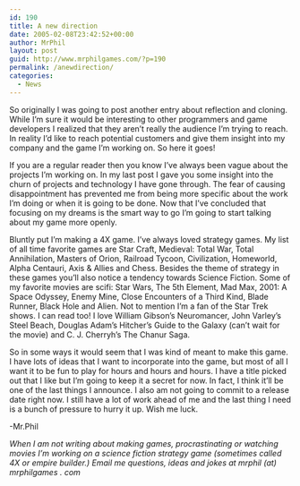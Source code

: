```yaml
---
id: 190
title: A new direction
date: 2005-02-08T23:42:52+00:00
author: MrPhil
layout: post
guid: http://www.mrphilgames.com/?p=190
permalink: /anewdirection/
categories:
  - News
---
```

So originally I was going to post another entry about reflection and cloning. While I’m sure it would be interesting to other programmers and game developers I realized that they aren’t really the audience I’m trying to reach. In reality I’d like to reach potential customers and give them insight into my company and the game I’m working on. So here it goes!

If you are a regular reader then you know I’ve always been vague about the projects I’m working on. In my last post I gave you some insight into the churn of projects and technology I have gone through. The fear of causing disappointment has prevented me from being more specific about the work I’m doing or when it is going to be done. Now that I’ve concluded that focusing on my dreams is the smart way to go I’m going to start talking about my game more openly.

Bluntly put I’m making a 4X game. I’ve always loved strategy games. My list of all time favorite games are Star Craft, Medieval: Total War, Total Annihilation, Masters of Orion, Railroad Tycoon, Civilization, Homeworld, Alpha Centauri, Axis & Allies and Chess. Besides the theme of strategy in these games you’ll also notice a tendency towards Science Fiction. Some of my favorite movies are scifi: Star Wars, The 5th Element, Mad Max, 2001: A Space Odyssey, Enemy Mine, Close Encounters of a Third Kind, Blade Runner, Black Hole and Alien. Not to mention I’m a fan of the Star Trek shows. I can read too! I love William Gibson’s Neuromancer, John Varley’s Steel Beach, Douglas Adam’s Hitcher’s Guide to the Galaxy (can’t wait for the movie) and C. J. Cherryh’s The Chanur Saga.

So in some ways it would seem that I was kind of meant to make this game. I have lots of ideas that I want to incorporate into the game, but most of all I want it to be fun to play for hours and hours and hours. I have a title picked out that I like but I’m going to keep it a secret for now. In fact, I think it’ll be one of the last things I announce. I also am not going to commit to a release date right now. I still have a lot of work ahead of me and the last thing I need is a bunch of pressure to hurry it up. Wish me luck.

-Mr.Phil

_When I am not writing about making games, procrastinating or watching movies I&#8217;m working on a science fiction strategy game (sometimes called 4X or empire builder.) Email me questions, ideas and jokes at mrphil (at) mrphilgames . com_